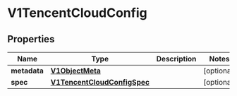 # V1TencentCloudConfig

## Properties
Name | Type | Description | Notes
------------ | ------------- | ------------- | -------------
**metadata** | [**V1ObjectMeta**](V1ObjectMeta.md) |  |  [optional]
**spec** | [**V1TencentCloudConfigSpec**](V1TencentCloudConfigSpec.md) |  |  [optional]
